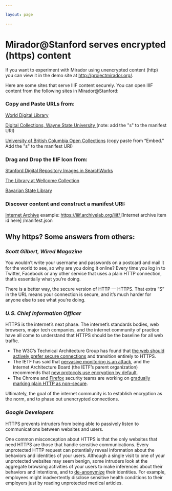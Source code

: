 ```yaml
---

layout: page

---
```


# Mirador@Stanford serves encrypted (https) content

If you want to experiment with Mirador using unencrypted content (http) you can view it in the demo site at <http://projectmirador.org/>.

Here are some sites that serve IIIF content securely. You can open IIIF content from the following sites in Mirador@Stanford:

### Copy and Paste URLs from:

[World Digital Library](https://wdl.org/)

[Digital Collections, Wayne State University ](https://digital.library.wayne.edu/) (note: add the "s" to the manifest URI)

[University of British Columbia Open Collections](https://open.library.ubc.ca/) (copy paste from “Embed.” Add the "s" to the manifest URI)

### Drag and Drop the IIIF Icon from:

[Stanford Digital Repository Images in SearchWorks](https://searchworks.stanford.edu/?f%5Bbuilding_facet%5D%5B%5D=Stanford+Digital+Repository&f%5Bformat_main_ssim%5D%5B%5D=Image)

[The Library at Wellcome Collection](https://wellcomelibrary.org/)

[Bavarian State Library](https://www.digitale-sammlungen.de/index.html)

### Discover content and construct a manifest URI:

[Internet Archive](https://archive.org/)  example: [https://iiif.archivelab.org/iiif/ ](https://iiif.archivelab.org/iiif/%5Bput)[Internet archive item id here] /manifest.json

## Why https? Some answers from others:

### *Scott Gilbert, Wired Magazine*
You wouldn’t write your username and passwords on a postcard and mail it for the world to see, so why are you doing it online? Every time you log in to Twitter, Facebook or any other service that uses a plain HTTP connection, that’s essentially what you’re doing.

There is a better way, the secure version of HTTP — HTTPS. That extra “S” in the URL means your connection is secure, and it’s much harder for anyone else to see what you’re doing. 


### *U.S. Chief Information Officer*

HTTPS is the internet’s next phase. The internet’s standards bodies, web browsers, major tech companies, and the internet community of practice have all come to understand that HTTPS should be the baseline for all web traffic.

* The W3C’s Technical Architecture Group has found that [the web should actively prefer secure connections](https://www.w3.org/2001/tag/doc/web-https) and transition entirely to HTTPS.
* The IETF has said that [pervasive monitoring is an attack](https://datatracker.ietf.org/doc/rfc7258/), and the Internet Architecture Board (the IETF’s parent organization) recommends that [new protocols use encryption by default](https://www.iab.org/2014/11/14/iab-statement-on-internet-confidentiality/).
* The Chrome and [Firefox](https://blog.mozilla.org/security/2015/04/30/deprecating-non-secure-http/) security teams are working on [gradually marking plain HTTP as non-secure](https://www.chromium.org/Home/chromium-security/marking-http-as-non-secure).

Ultimately, the goal of the internet community is to establish encryption as the norm, and to phase out unencrypted connections.


### *Google Developers*


HTTPS prevents intruders from being able to passively listen to communications between websites and users.

One common misconception about HTTPS is that the only websites that need HTTPS are those that handle sensitive communications. Every unprotected HTTP request can potentially reveal information about the behaviors and identities of your users. Although a single visit to one of your unprotected websites may seem benign, some intruders look at the aggregate browsing activities of your users to make inferences about their behaviors and intentions, and to [de-anonymize](https://en.wikipedia.org/wiki/De-anonymization) their identities. For example, employees might inadvertently disclose sensitive health conditions to their employers just by reading unprotected medical articles.

